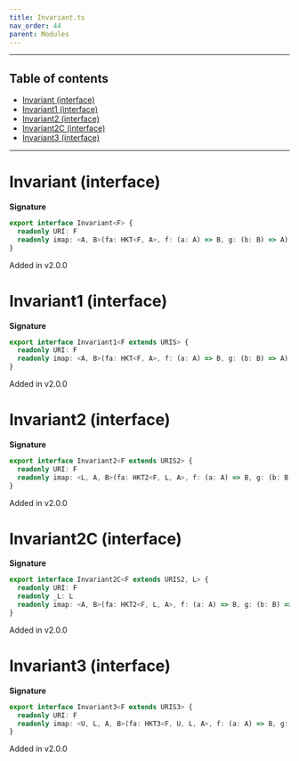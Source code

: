 ```yaml
---
title: Invariant.ts
nav_order: 44
parent: Modules
---
```


---

<h2 class="text-delta">Table of contents</h2>

- [Invariant (interface)](#invariant-interface)
- [Invariant1 (interface)](#invariant1-interface)
- [Invariant2 (interface)](#invariant2-interface)
- [Invariant2C (interface)](#invariant2c-interface)
- [Invariant3 (interface)](#invariant3-interface)

---

# Invariant (interface)

**Signature**

```ts
export interface Invariant<F> {
  readonly URI: F
  readonly imap: <A, B>(fa: HKT<F, A>, f: (a: A) => B, g: (b: B) => A) => HKT<F, B>
}
```

Added in v2.0.0

# Invariant1 (interface)

**Signature**

```ts
export interface Invariant1<F extends URIS> {
  readonly URI: F
  readonly imap: <A, B>(fa: HKT<F, A>, f: (a: A) => B, g: (b: B) => A) => Type<F, B>
}
```

Added in v2.0.0

# Invariant2 (interface)

**Signature**

```ts
export interface Invariant2<F extends URIS2> {
  readonly URI: F
  readonly imap: <L, A, B>(fa: HKT2<F, L, A>, f: (a: A) => B, g: (b: B) => A) => Type2<F, L, B>
}
```

Added in v2.0.0

# Invariant2C (interface)

**Signature**

```ts
export interface Invariant2C<F extends URIS2, L> {
  readonly URI: F
  readonly _L: L
  readonly imap: <A, B>(fa: HKT2<F, L, A>, f: (a: A) => B, g: (b: B) => A) => Type2<F, L, B>
}
```

Added in v2.0.0

# Invariant3 (interface)

**Signature**

```ts
export interface Invariant3<F extends URIS3> {
  readonly URI: F
  readonly imap: <U, L, A, B>(fa: HKT3<F, U, L, A>, f: (a: A) => B, g: (b: B) => A) => Type3<F, U, L, B>
}
```

Added in v2.0.0
